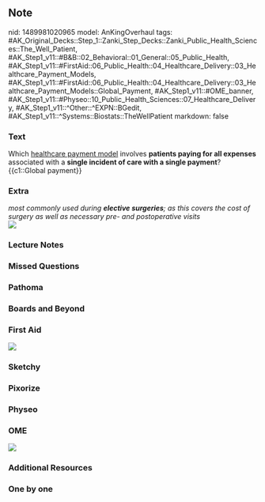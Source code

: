 ## Note
nid: 1489981020965
model: AnKingOverhaul
tags: #AK_Original_Decks::Step_1::Zanki_Step_Decks::Zanki_Public_Health_Sciences::The_Well_Patient, #AK_Step1_v11::#B&B::02_Behavioral::01_General::05_Public_Health, #AK_Step1_v11::#FirstAid::06_Public_Health::04_Healthcare_Delivery::03_Healthcare_Payment_Models, #AK_Step1_v11::#FirstAid::06_Public_Health::04_Healthcare_Delivery::03_Healthcare_Payment_Models::Global_Payment, #AK_Step1_v11::#OME_banner, #AK_Step1_v11::#Physeo::10_Public_Health_Sciences::07_Healthcare_Delivery, #AK_Step1_v11::^Other::^EXPN::BGedit, #AK_Step1_v11::^Systems::Biostats::TheWellPatient
markdown: false

### Text
<div>
  Which <u>healthcare payment model</u> involves <b>patients paying
  for all expenses</b> associated with a <b>single incident of care
  with a single payment</b>?
</div>
<div>
  {{c1::Global payment}}
</div>

### Extra
<div>
  <i>most commonly used during <b>elective surgeries</b>; as this
  covers the cost of surgery as well as necessary pre- and
  postoperative visits</i>
</div>
<div>
  <i><img src="paste-340028265857206.jpg"></i>
</div>

### Lecture Notes


### Missed Questions


### Pathoma


### Boards and Beyond


### First Aid
<img src="tmpK1iSO0.png">

### Sketchy


### Pixorize


### Physeo


### OME
<div class="ome-widget">
  <a href="https://onlinemeded.org?ref=anki"><img src=
  "_OME_AnkiFlashcards_General_3.png"></a>
</div>

### Additional Resources


### One by one

